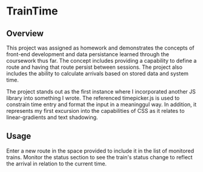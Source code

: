 # TrainTime

Overview
--------
This project was assigned as homework and demonstrates the concepts of front-end development and data persistance learned through 
the coursework thus far.  The concept includes providing a capability to define a route and having that route persist between sessions.
The project also includes the ability to calculate arrivals based on stored data and system time. 

The project stands out as the first instance where I incorporated another JS library into something I wrote.  The referenced timepicker.js is used to constrain time entry and format the input in a meaninggul way.  In addition, it represents my first excursion into the capabilities of CSS as it relates to linear-gradients and text shadowing.

Usage
-----
Enter a new route in the space provided to include it in the list of monitored trains.
Monitor the status section to see the train's status change to reflect the arrival in relation to the current time.

